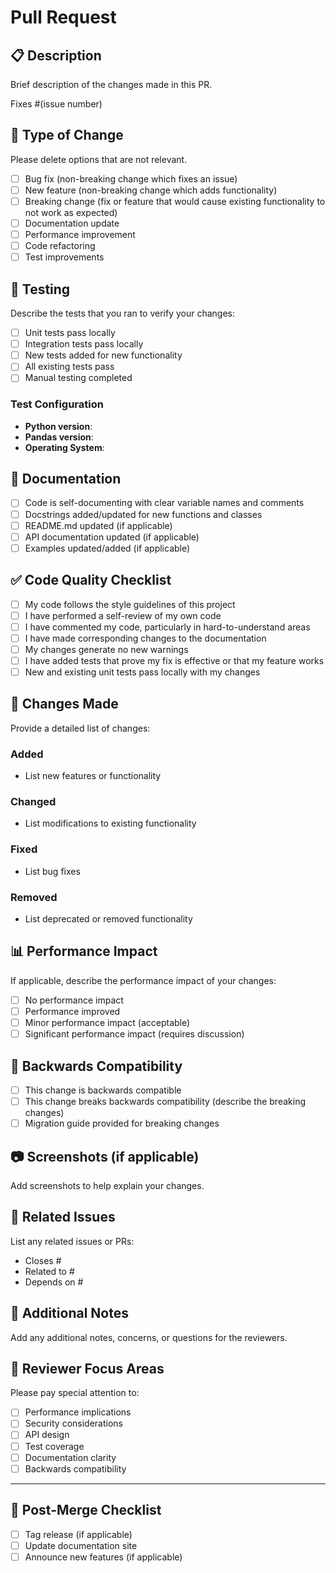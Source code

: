 # Pull Request

## 📋 Description
Brief description of the changes made in this PR.

Fixes #(issue number)

## 🔄 Type of Change
Please delete options that are not relevant.

- [ ] Bug fix (non-breaking change which fixes an issue)
- [ ] New feature (non-breaking change which adds functionality)
- [ ] Breaking change (fix or feature that would cause existing functionality to not work as expected)
- [ ] Documentation update
- [ ] Performance improvement
- [ ] Code refactoring
- [ ] Test improvements

## 🧪 Testing
Describe the tests that you ran to verify your changes:

- [ ] Unit tests pass locally
- [ ] Integration tests pass locally
- [ ] New tests added for new functionality
- [ ] All existing tests pass
- [ ] Manual testing completed

### Test Configuration
- **Python version**: 
- **Pandas version**: 
- **Operating System**: 

## 📖 Documentation
- [ ] Code is self-documenting with clear variable names and comments
- [ ] Docstrings added/updated for new functions and classes
- [ ] README.md updated (if applicable)
- [ ] API documentation updated (if applicable)
- [ ] Examples updated/added (if applicable)

## ✅ Code Quality Checklist
- [ ] My code follows the style guidelines of this project
- [ ] I have performed a self-review of my own code
- [ ] I have commented my code, particularly in hard-to-understand areas
- [ ] I have made corresponding changes to the documentation
- [ ] My changes generate no new warnings
- [ ] I have added tests that prove my fix is effective or that my feature works
- [ ] New and existing unit tests pass locally with my changes

## 🔧 Changes Made
Provide a detailed list of changes:

### Added
- List new features or functionality

### Changed
- List modifications to existing functionality

### Fixed
- List bug fixes

### Removed
- List deprecated or removed functionality

## 📊 Performance Impact
If applicable, describe the performance impact of your changes:
- [ ] No performance impact
- [ ] Performance improved
- [ ] Minor performance impact (acceptable)
- [ ] Significant performance impact (requires discussion)

## 🔄 Backwards Compatibility
- [ ] This change is backwards compatible
- [ ] This change breaks backwards compatibility (describe the breaking changes)
- [ ] Migration guide provided for breaking changes

## 📷 Screenshots (if applicable)
Add screenshots to help explain your changes.

## 🔗 Related Issues
List any related issues or PRs:
- Closes #
- Related to #
- Depends on #

## 📝 Additional Notes
Add any additional notes, concerns, or questions for the reviewers.

## 🎯 Reviewer Focus Areas
Please pay special attention to:
- [ ] Performance implications
- [ ] Security considerations
- [ ] API design
- [ ] Test coverage
- [ ] Documentation clarity
- [ ] Backwards compatibility

---

## 🚀 Post-Merge Checklist
- [ ] Tag release (if applicable)
- [ ] Update documentation site
- [ ] Announce new features (if applicable)
